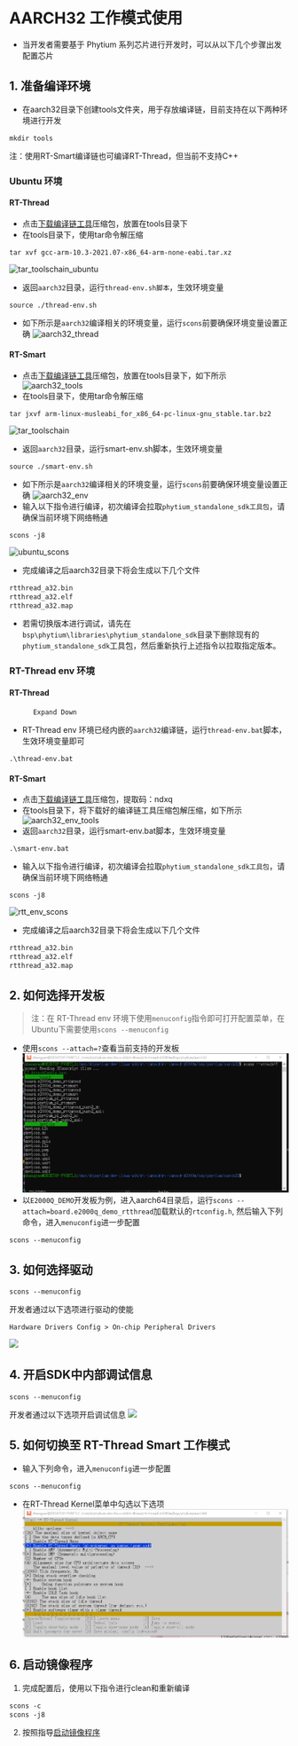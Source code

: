 # AARCH32 工作模式使用
- 当开发者需要基于 Phytium 系列芯片进行开发时，可以从以下几个步骤出发配置芯片
## 1. 准备编译环境
- 在aarch32目录下创建tools文件夹，用于存放编译链，目前支持在以下两种环境进行开发
```shell
mkdir tools
```
注：使用RT-Smart编译链也可编译RT-Thread，但当前不支持C++
### Ubuntu 环境
#### RT-Thread
- 点击[下载编译链工具](https://developer.arm.com/-/media/Files/downloads/gnu-a/10.3-2021.07/binrel/gcc-arm-10.3-2021.07-x86_64-arm-none-eabi.tar.xz)压缩包，放置在tools目录下
- 在tools目录下，使用tar命令解压缩
```shell
tar xvf gcc-arm-10.3-2021.07-x86_64-arm-none-eabi.tar.xz
```
![tar_toolschain_ubuntu](./figures/tar_toolschain_ubuntu.png)
- 返回`aarch32`目录，运行`thread-env.sh脚本`，生效环境变量
```shell
source ./thread-env.sh
```
- 如下所示是`aarch32`编译相关的环境变量，运行`scons`前要确保环境变量设置正确
![aarch32_thread](./figures/aarch32_thread.png)
#### RT-Smart
- 点击[下载编译链工具](https://github.com/RT-Thread/toolchains-ci/releases/tag/v1.7)压缩包，放置在tools目录下，如下所示
![aarch32_tools](./figures/aarch32_tools.png)
- 在tools目录下，使用tar命令解压缩
```shell
tar jxvf arm-linux-musleabi_for_x86_64-pc-linux-gnu_stable.tar.bz2
```
![tar_toolschain](./figures/tar_toolschain.png)
- 返回`aarch32`目录，运行smart-env.sh脚本，生效环境变量
```shell
source ./smart-env.sh
```
- 如下所示是`aarch32`编译相关的环境变量，运行`scons`前要确保环境变量设置正确
![aarch32_env](./figures/aarch32_env.png)
- 输入以下指令进行编译，初次编译会拉取`phytium_standalone_sdk工具包`，请确保当前环境下网络畅通
```shell
scons -j8
```
![ubuntu_scons](./figures/ubuntu_scons.png)
- 完成编译之后aarch32目录下将会生成以下几个文件
```
rtthread_a32.bin
rtthread_a32.elf
rtthread_a32.map
```

- 若需切换版本进行调试，请先在`bsp\phytium\libraries\phytium_standalone_sdk`目录下删除现有的`phytium_standalone_sdk`工具包，然后重新执行上述指令以拉取指定版本。

### RT-Thread env 环境

#### RT-Thread

    
          
            
    

          
          Expand Down
    
    
  
- RT-Thread env 环境已经内嵌的`aarch32`编译链，运行`thread-env.bat`脚本，生效环境变量即可
```shell
.\thread-env.bat
```
#### RT-Smart
- 点击[下载编译链工具](https://pan.baidu.com/s/1p7PRhV3dTGIb7hxv34YWYw)压缩包，提取码：ndxq
- 在tools目录下，将下载好的编译链工具压缩包解压缩，如下所示
![aarch32_env_tools](./figures/aarch32_env_tools.png)
- 返回`aarch32`目录，运行smart-env.bat脚本，生效环境变量
```shell
.\smart-env.bat
```
- 输入以下指令进行编译，初次编译会拉取`phytium_standalone_sdk工具包`，请确保当前环境下网络畅通
```shell
scons -j8
```
![rtt_env_scons](./figures/rtt_env_scons.png)
- 完成编译之后aarch32目录下将会生成以下几个文件
```
rtthread_a32.bin
rtthread_a32.elf
rtthread_a32.map
```
## 2. 如何选择开发板
>注：在 RT-Thread env 环境下使用`menuconfig`指令即可打开配置菜单，在Ubuntu下需要使用`scons --menuconfig`
- 使用`scons --attach=?`查看当前支持的开发板
![](./figures/scons_attach.png)
- 以`E2000Q_DEMO`开发板为例，进入aarch64目录后，运行`scons --attach=board.e2000q_demo_rtthread`加载默认的`rtconfig.h`, 然后输入下列命令，进入`menuconfig`进一步配置
```shell
scons --menuconfig
```
## 3. 如何选择驱动
```shell
scons --menuconfig
```
开发者通过以下选项进行驱动的使能
```
Hardware Drivers Config > On-chip Peripheral Drivers
```
![](./figures/select_driver.png)
## 4. 开启SDK中内部调试信息
```shell
scons --menuconfig
```
开发者通过以下选项开启调试信息
![](./figures/debug_info.png)
## 5. 如何切换至 RT-Thread Smart 工作模式
- 输入下列命令，进入`menuconfig`进一步配置
```shell
scons --menuconfig
```
- 在RT-Thread Kernel菜单中勾选以下选项
![](./figures/rtsmart_config.png)
## 6. 启动镜像程序
1. 完成配置后，使用以下指令进行clean和重新编译
```shell
scons -c
scons -j8
```
2. 按照指导[启动镜像程序](../doc/how_to_flashed_binary.md)

